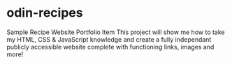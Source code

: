 # odin-recipes
Sample Recipe Website Portfolio Item
This project will show me how to take my HTML, CSS & JavaScript knowledge and create a fully independant publicly accessible website complete with functioning links, images and more!